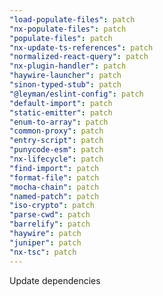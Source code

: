 ```yaml
---
"load-populate-files": patch
"nx-populate-files": patch
"populate-files": patch
"nx-update-ts-references": patch
"normalized-react-query": patch
"nx-plugin-handler": patch
"haywire-launcher": patch
"sinon-typed-stub": patch
"@leyman/eslint-config": patch
"default-import": patch
"static-emitter": patch
"enum-to-array": patch
"common-proxy": patch
"entry-script": patch
"punycode-esm": patch
"nx-lifecycle": patch
"find-import": patch
"format-file": patch
"mocha-chain": patch
"named-patch": patch
"iso-crypto": patch
"parse-cwd": patch
"barrelify": patch
"haywire": patch
"juniper": patch
"nx-tsc": patch
---
```


Update dependencies
